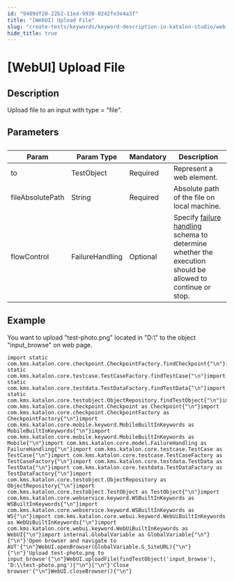 ```yaml
---
id: "9489df20-22b2-11ed-9930-0242fe3e4a3f"
title: "[WebUI] Upload File"
slug: "create-tests/keywords/keyword-description-in-katalon-studio/web-ui-keywords/webui-upload-file"
hide_title: true
---
```


# <a id="id_0" class="anchor_top_offset"/><a id="ariaid-title1" class="anchor_top_offset"/>[WebUI] Upload File


## <a id="id_0__id_1" class="anchor_top_offset"/>Description

              
<p xmlns="http://www.w3.org/1999/xhtml" className="p">Upload file to an input with type = "file". </p> 
      

## <a id="id_0__id_2" class="anchor_top_offset"/>Parameters  

              
<table xmlns="http://www.w3.org/1999/xhtml" className="table anchor_top_offset" id="id_0__fdff4e54-adee-4200-87ff-1d3c87b9b8e4"><caption /><thead className="thead"><tr className><th className="entry anchor_top_offset" id="id_0__fdff4e54-adee-4200-87ff-1d3c87b9b8e4__entry__1">Param</th><th className="entry anchor_top_offset" id="id_0__fdff4e54-adee-4200-87ff-1d3c87b9b8e4__entry__2">Param Type</th><th className="entry anchor_top_offset" id="id_0__fdff4e54-adee-4200-87ff-1d3c87b9b8e4__entry__3">Mandatory</th><th className="entry anchor_top_offset" id="id_0__fdff4e54-adee-4200-87ff-1d3c87b9b8e4__entry__4">Description</th></tr></thead><tbody className="tbody"><tr className><td className="entry" headers="id_0__fdff4e54-adee-4200-87ff-1d3c87b9b8e4__entry__1 id_0__fdff4e54-adee-4200-87ff-1d3c87b9b8e4__entry__2 id_0__fdff4e54-adee-4200-87ff-1d3c87b9b8e4__entry__3 id_0__fdff4e54-adee-4200-87ff-1d3c87b9b8e4__entry__4 ">to</td><td className="entry" headers="id_0__fdff4e54-adee-4200-87ff-1d3c87b9b8e4__entry__1 id_0__fdff4e54-adee-4200-87ff-1d3c87b9b8e4__entry__2 id_0__fdff4e54-adee-4200-87ff-1d3c87b9b8e4__entry__3 id_0__fdff4e54-adee-4200-87ff-1d3c87b9b8e4__entry__4 ">TestObject</td><td className="entry" headers="id_0__fdff4e54-adee-4200-87ff-1d3c87b9b8e4__entry__1 id_0__fdff4e54-adee-4200-87ff-1d3c87b9b8e4__entry__2 id_0__fdff4e54-adee-4200-87ff-1d3c87b9b8e4__entry__3 id_0__fdff4e54-adee-4200-87ff-1d3c87b9b8e4__entry__4 ">Required</td><td className="entry" headers="id_0__fdff4e54-adee-4200-87ff-1d3c87b9b8e4__entry__1 id_0__fdff4e54-adee-4200-87ff-1d3c87b9b8e4__entry__2 id_0__fdff4e54-adee-4200-87ff-1d3c87b9b8e4__entry__3 id_0__fdff4e54-adee-4200-87ff-1d3c87b9b8e4__entry__4 ">Represent a web element.</td></tr><tr className><td className="entry" headers="id_0__fdff4e54-adee-4200-87ff-1d3c87b9b8e4__entry__1 id_0__fdff4e54-adee-4200-87ff-1d3c87b9b8e4__entry__2 id_0__fdff4e54-adee-4200-87ff-1d3c87b9b8e4__entry__3 id_0__fdff4e54-adee-4200-87ff-1d3c87b9b8e4__entry__4 ">fileAbsolutePath</td><td className="entry" headers="id_0__fdff4e54-adee-4200-87ff-1d3c87b9b8e4__entry__1 id_0__fdff4e54-adee-4200-87ff-1d3c87b9b8e4__entry__2 id_0__fdff4e54-adee-4200-87ff-1d3c87b9b8e4__entry__3 id_0__fdff4e54-adee-4200-87ff-1d3c87b9b8e4__entry__4 ">String</td><td className="entry" headers="id_0__fdff4e54-adee-4200-87ff-1d3c87b9b8e4__entry__1 id_0__fdff4e54-adee-4200-87ff-1d3c87b9b8e4__entry__2 id_0__fdff4e54-adee-4200-87ff-1d3c87b9b8e4__entry__3 id_0__fdff4e54-adee-4200-87ff-1d3c87b9b8e4__entry__4 ">Required</td><td className="entry" headers="id_0__fdff4e54-adee-4200-87ff-1d3c87b9b8e4__entry__1 id_0__fdff4e54-adee-4200-87ff-1d3c87b9b8e4__entry__2 id_0__fdff4e54-adee-4200-87ff-1d3c87b9b8e4__entry__3 id_0__fdff4e54-adee-4200-87ff-1d3c87b9b8e4__entry__4 ">Absolute path of the file on local machine.</td></tr><tr className><td className="entry" headers="id_0__fdff4e54-adee-4200-87ff-1d3c87b9b8e4__entry__1 id_0__fdff4e54-adee-4200-87ff-1d3c87b9b8e4__entry__2 id_0__fdff4e54-adee-4200-87ff-1d3c87b9b8e4__entry__3 id_0__fdff4e54-adee-4200-87ff-1d3c87b9b8e4__entry__4 ">flowControl</td><td className="entry" headers="id_0__fdff4e54-adee-4200-87ff-1d3c87b9b8e4__entry__1 id_0__fdff4e54-adee-4200-87ff-1d3c87b9b8e4__entry__2 id_0__fdff4e54-adee-4200-87ff-1d3c87b9b8e4__entry__3 id_0__fdff4e54-adee-4200-87ff-1d3c87b9b8e4__entry__4 ">FailureHandling</td><td className="entry" headers="id_0__fdff4e54-adee-4200-87ff-1d3c87b9b8e4__entry__1 id_0__fdff4e54-adee-4200-87ff-1d3c87b9b8e4__entry__2 id_0__fdff4e54-adee-4200-87ff-1d3c87b9b8e4__entry__3 id_0__fdff4e54-adee-4200-87ff-1d3c87b9b8e4__entry__4 ">Optional</td><td className="entry" headers="id_0__fdff4e54-adee-4200-87ff-1d3c87b9b8e4__entry__1 id_0__fdff4e54-adee-4200-87ff-1d3c87b9b8e4__entry__2 id_0__fdff4e54-adee-4200-87ff-1d3c87b9b8e4__entry__3 id_0__fdff4e54-adee-4200-87ff-1d3c87b9b8e4__entry__4 ">Specify <a className="xref" href="/docs/maintain/configure-failure-handling-settings-in-katalon-studio">failure handling</a> schema to         determine whether the execution should be allowed to continue or         stop.</td></tr></tbody></table> 
      

## <a id="id_0__id_3" class="anchor_top_offset"/>Example  

              
<p xmlns="http://www.w3.org/1999/xhtml" className="p">You want to upload "test-photo.png" located in "D:\" to the   object "input_browse" on web page.</p> 
              
<pre xmlns="http://www.w3.org/1999/xhtml" className="pre codeblock"><code>import static com.kms.katalon.core.checkpoint.CheckpointFactory.findCheckpoint{"\n"}import static com.kms.katalon.core.testcase.TestCaseFactory.findTestCase{"\n"}import static com.kms.katalon.core.testdata.TestDataFactory.findTestData{"\n"}import static com.kms.katalon.core.testobject.ObjectRepository.findTestObject{"\n"}import com.kms.katalon.core.checkpoint.Checkpoint as Checkpoint{"\n"}import com.kms.katalon.core.checkpoint.CheckpointFactory as CheckpointFactory{"\n"}import com.kms.katalon.core.mobile.keyword.MobileBuiltInKeywords as MobileBuiltInKeywords{"\n"}import com.kms.katalon.core.mobile.keyword.MobileBuiltInKeywords as Mobile{"\n"}import com.kms.katalon.core.model.FailureHandling as FailureHandling{"\n"}import com.kms.katalon.core.testcase.TestCase as TestCase{"\n"}import com.kms.katalon.core.testcase.TestCaseFactory as TestCaseFactory{"\n"}import com.kms.katalon.core.testdata.TestData as TestData{"\n"}import com.kms.katalon.core.testdata.TestDataFactory as TestDataFactory{"\n"}import com.kms.katalon.core.testobject.ObjectRepository as ObjectRepository{"\n"}import com.kms.katalon.core.testobject.TestObject as TestObject{"\n"}import com.kms.katalon.core.webservice.keyword.WSBuiltInKeywords as WSBuiltInKeywords{"\n"}import com.kms.katalon.core.webservice.keyword.WSBuiltInKeywords as WS{"\n"}import com.kms.katalon.core.webui.keyword.WebUiBuiltInKeywords as WebUiBuiltInKeywords{"\n"}import com.kms.katalon.core.webui.keyword.WebUiBuiltInKeywords as WebUI{"\n"}import internal.GlobalVariable as GlobalVariable{"\n"}{"\n"}'Open browser and navigate to AUT'{"\n"}WebUI.openBrowser(GlobalVariable.G_SiteURL){"\n"}{"\n"}'Upload test-photo.png to input_browse'{"\n"}WebUI.uploadFile(findTestObject('input_browse'), 'D:\\test-photo.png'){"\n"}{"\n"}'Close browser'{"\n"}WebUI.closeBrowser(){"\n"}</code></pre> 
            
